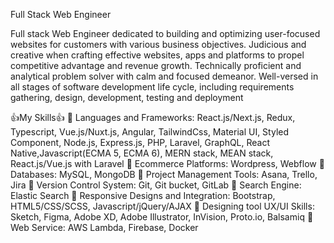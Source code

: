 Full Stack Web Engineer

Full stack Web Engineer dedicated to building and optimizing user-focused websites for customers
with various business objectives. Judicious and creative when crafting effective websites, apps and
platforms to propel competitive advantage and revenue growth. Technically proficient and analytical
problem solver with calm and focused demeanor.
Well-versed in all stages of software development life cycle, including requirements gathering, design,
development, testing and deployment

👍My Skills👍
🌟 Languages and Frameworks: React.js/Next.js, Redux, Typescript, Vue.js/Nuxt.js, Angular, TailwindCss, Material UI, Styled Component, Node.js, Express.js, PHP, Laravel, GraphQL, React Native,Javascript(ECMA 5, ECMA 6), MERN stack, MEAN stack, React.js/Vue.js with Laravel
🌟 Ecommerce Platforms: Wordpress, Webflow
🌟 Databases: MySQL, MongoDB
🌟 Project Management Tools: Asana, Trello, Jira
🌟 Version Control System: Git, Git bucket, GitLab
🌟 Search Engine: Elastic Search
🌟 Responsive Designs and Integration: Bootstrap, HTML5/CSS/SCSS, Javascript/jQuery/AJAX
🌟 Designing tool UX/UI Skills: Sketch, Figma, Adobe XD, Adobe Illustrator, InVision, Proto.io, Balsamiq
🌟 Web Service: AWS Lambda, Firebase, Docker



